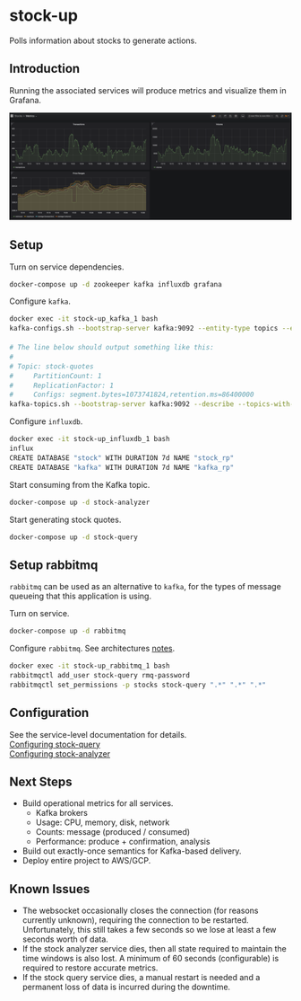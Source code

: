 # stock-up
Polls information about stocks to generate actions.

## Introduction
Running the associated services will produce metrics and visualize them in Grafana.

![Metrics](./doc/images/metrics.png)

## Setup
Turn on service dependencies.
```bash
docker-compose up -d zookeeper kafka influxdb grafana
```

Configure `kafka`.
```bash
docker exec -it stock-up_kafka_1 bash
kafka-configs.sh --bootstrap-server kafka:9092 --entity-type topics --entity-name stock-quotes --alter --add-config retention.ms=86400000

# The line below should output something like this:
#
# Topic: stock-quotes
#     PartitionCount: 1
#     ReplicationFactor: 1
#     Configs: segment.bytes=1073741824,retention.ms=86400000
kafka-topics.sh --bootstrap-server kafka:9092 --describe --topics-with-overrides
```

Configure `influxdb`.
```bash
docker exec -it stock-up_influxdb_1 bash
influx
CREATE DATABASE "stock" WITH DURATION 7d NAME "stock_rp"
CREATE DATABASE "kafka" WITH DURATION 7d NAME "kafka_rp"
```

Start consuming from the Kafka topic.
```bash
docker-compose up -d stock-analyzer
```

Start generating stock quotes.
```bash
docker-compose up -d stock-query
```

## Setup rabbitmq
`rabbitmq` can be used as an alternative to `kafka`, for the types of message queueing that this application is using.

Turn on service.
```bash
docker-compose up -d rabbitmq
```

Configure `rabbitmq`. See architectures [notes](doc/architecture/rabbitmq).
```bash
docker exec -it stock-up_rabbitmq_1 bash
rabbitmqctl add_user stock-query rmq-password
rabbitmqctl set_permissions -p stocks stock-query ".*" ".*" ".*"
```

## Configuration
See the service-level documentation for details.  
[Configuring stock-query](stock_query)  
[Configuring stock-analyzer](stock_analyzer)  

## Next Steps
* Build operational metrics for all services.
    * Kafka brokers
    * Usage: CPU, memory, disk, network
    * Counts: message (produced / consumed)
    * Performance: produce + confirmation, analysis
* Build out exactly-once semantics for Kafka-based delivery.
* Deploy entire project to AWS/GCP.

## Known Issues
* The websocket occasionally closes the connection (for reasons currently unknown), requiring the connection to be
  restarted. Unfortunately, this still takes a few seconds so we lose at least a few seconds worth of data.
* If the stock analyzer service dies, then all state required to maintain the time windows is also lost. A minimum of
  60 seconds (configurable) is required to restore accurate metrics.
* If the stock query service dies, a manual restart is needed and a permanent loss of data is incurred during the
  downtime.
